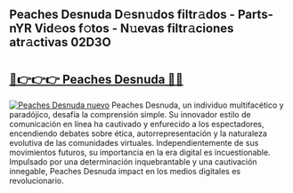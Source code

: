## Peaches Desnuda D𝚎sn𝚞dos filtr𝚊dos - Parts-nYR Vid𝚎os f𝚘tos - N𝚞evas filtr𝚊ciones atr𝚊ctivas 02D3O

# <h2><a href="http://mbci2q.tromn.icu/?c=Peaches+Desnuda">🔗👉👉👉 Peaches Desnuda 🔗🔗</a></h2>

[![Peaches Desnuda nuevo](https://i.imgur.com/pEAQMta.gif)](http://mbci2q.tromn.icu/?c=Peaches+Desnuda)
Peaches Desnuda, un individuo multifacético y paradójico, desafía la comprensión simple. Su innovador estilo de comunicación en línea ha cautivado y enfurecido a los espectadores, encendiendo debates sobre ética, autorrepresentación y la naturaleza evolutiva de las comunidades virtuales. Independientemente de sus movimientos futuros, su importancia en la era digital es incuestionable. Impulsado por una determinación inquebrantable y una cautivación innegable, Peaches Desnuda impact en los medios digitales es revolucionario.
